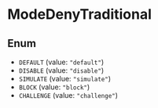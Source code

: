 # ModeDenyTraditional

## Enum

* `DEFAULT` (value: `"default"`)
* `DISABLE` (value: `"disable"`)
* `SIMULATE` (value: `"simulate"`)
* `BLOCK` (value: `"block"`)
* `CHALLENGE` (value: `"challenge"`)
